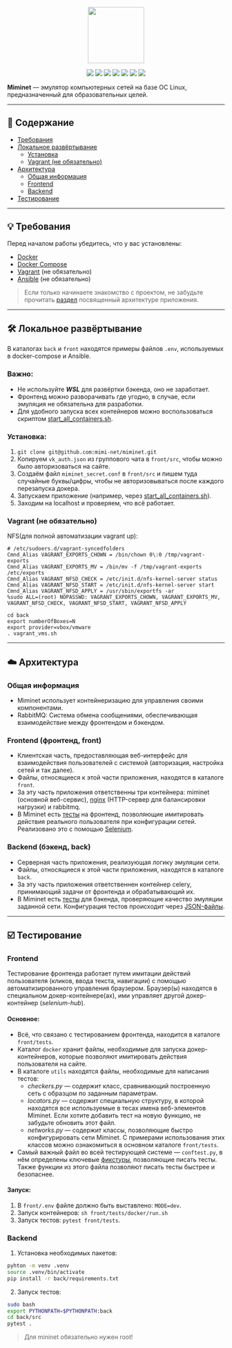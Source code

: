 <p align="center">
    <img src="https://github.com/user-attachments/assets/72e7216b-53d4-4ff3-8857-d98f0f69b238"
        height="130">
</p>

<p align="center">
    <a href="https://github.com/mimi-net/miminet/actions" alt="Miminet Github Actions">
    <img src="https://github.com/mimi-net/miminet/actions/workflows/full_test.yml/badge.svg" /></a>
    <a href="https://github.com/mimi-net/miminet/actions" alt="Miminet Github Actions">
    <img src="https://github.com/mimi-net/miminet/actions/workflows/back_test.yml/badge.svg" /></a>
    <a href="https://en.wikipedia.org/wiki/Linux" alt="OS Linux">
    <img src="https://img.shields.io/badge/OS-linux-0078D4" /></a>
    <a href="https://opensource.org/licenses/Apache" alt="License">
    <img src="https://img.shields.io/badge/License-Apache-yellow.svg" /></a>
    <a href="https://github.com/mimi-net/miminet/commits/main/" alt="Last Commit">
    <img src="https://img.shields.io/github/last-commit/mimi-net/miminet" /></a>
    <a href="https://github.com/mimi-net/miminet/commits/main/" alt="GitHub commit activity">
    <img src="https://img.shields.io/github/commit-activity/m/mimi-net/miminet" /></a>
    <a href="https://miminet.ru/" alt="Site">
    <img src="https://img.shields.io/website?url=https%3A%2F%2Fmiminet.ru%2F" /></a>
</p>

**Miminet** — эмулятор компьютерных сетей на базе ОС Linux, предназначенный для образовательных целей.

---

## 📖 Содержание

- [Требования](#requirements)
- [Локальное развёртывание](#deployment)
  - [Установка](#installation)
  - [Vagrant (не обязательно)](#vagrant)
- [Архитектура](#arch)
  - [Общая информация](#arch-info)
  - [Frontend](#frontend)
  - [Backend](#backend)
- [Тестирование](#testing)

---


## 💡 <a name="requirements"></a>Требования

Перед началом работы убедитесь, что у вас установлены:
- [Docker](https://www.docker.com/get-started/)
- [Docker Compose](https://docs.docker.com/compose/install/)
- [Vagrant](https://www.vagrantup.com/) (не обязательно)
- [Ansible](https://docs.ansible.com/ansible/latest/installation_guide/index.html) (не обязательно)

> Если только начинаете знакомство с проектом, не забудьте прочитать [раздел](#arch) посвященный архитектуре приложения.
---

## 🛠️ <a name="deployment"></a>Локальное развёртывание

В каталогах `back` и `front` находятся примеры файлов `.env`, используемых в docker-compose и Ansible.

### Важно: 
- Не используйте ***WSL*** для развёртки бэкенда, оно не заработает.
- Фронтенд можно разворачивать где угодно, в случае, если эмуляция не обязательна для разработки.
- Для удобного запуска всех контейнеров можно воспользоваться скриптом [start_all_containers.sh](./start_all_containers.sh).

### <a name="installation"></a>Установка:
1. ```git clone git@github.com:mimi-net/miminet.git```
2. Копируем ```vk_auth.json``` из группового чата в ```front/src```, чтобы можно было авторизоваться на сайте.
3. Создаём файл ```miminet_secret.conf``` в ```front/src``` и пишем туда случайные буквы/цифры, чтобы не авторизовываться после каждого перезапуска докера.
4. Запускаем приложение (например, через [start_all_containers.sh](./start_all_containers.sh)).
5. Заходим на localhost и проверяем, что всё работает.

### <a name="vagrant"></a>Vagrant (не обязательно)
NFS(для полной автоматизации vagrant up):
```
# /etc/sudoers.d/vagrant-syncedfolders
Cmnd_Alias VAGRANT_EXPORTS_CHOWN = /bin/chown 0\:0 /tmp/vagrant-exports
Cmnd_Alias VAGRANT_EXPORTS_MV = /bin/mv -f /tmp/vagrant-exports /etc/exports
Cmnd_Alias VAGRANT_NFSD_CHECK = /etc/init.d/nfs-kernel-server status
Cmnd_Alias VAGRANT_NFSD_START = /etc/init.d/nfs-kernel-server start
Cmnd_Alias VAGRANT_NFSD_APPLY = /usr/sbin/exportfs -ar
%sudo ALL=(root) NOPASSWD: VAGRANT_EXPORTS_CHOWN, VAGRANT_EXPORTS_MV, VAGRANT_NFSD_CHECK, VAGRANT_NFSD_START, VAGRANT_NFSD_APPLY
```

```
cd back
export numberOfBoxes=N
export provider=vbox/vmware
. vagrant_vms.sh
```
---

## ☁️ <a name="arch">Архитектура</a>

### <a name="arch-info"></a>Общая информация
- Miminet использует контейнеризацию для управления своими компонентами.
- RabbitMQ: Система обмена сообщениями, обеспечивающая взаимодействие между фронтендом и бэкендом.

### <a name="frontend"></a> Frontend (фронтенд, front)
- Клиентская часть, предоставляющая веб-интерфейс для взаимодействия пользователей с системой (авторизация, настройка сетей и так далее).
- Файлы, относящиеся к этой части приложения, находятся в каталоге ```front```.
- За эту часть приложения ответственны три контейнера: miminet (основной веб-сервис), [nginx](https://nginx.org/ru/) (HTTP-сервер для балансировки нагрузки) и rabbitmq.
- В Miminet есть [тесты](https://github.com/mimi-net/miminet/tree/main/front/tests) на фронтенд, позволяющие имитировать действия реального пользователя при конфигурации сетей. Реализовано это с помощью [Selenium](https://www.selenium.dev/).

### <a name="backend"></a> Backend (бэкенд, back) 

- Серверная часть приложения, реализующая логику эмуляции сети.
- Файлы, относящиеся к этой части приложения, находятся в каталоге ```back```.
- За эту часть приложения ответственнен контейнер celery, принимающий задачи от фронтенда и обрабатывающий их.
- В Miminet есть [тесты](https://github.com/mimi-net/miminet/blob/main/back/src/test_miminet_example_works.py) для бэкенда, проверяющие качество эмуляции заданной сети. Конфигурация тестов происходит через [JSON-файлы](https://github.com/mimi-net/miminet/tree/main/back/src/test_json).
  
---

## ☑️ <a name="testing"></a> Тестирование

### Frontend
Тестирование фронтенда работает путем имитации действий пользователя (кликов, ввода текста, навигации) с помощью автоматизированного управления браузером. Браузер(ы) находятся в специальном докер-контейнере(ах), ими управляет другой докер-контейнер (*selenium-hub*).

#### Основное:
- Всё, что связано с тестированием фронтенда, находится в каталоге ```front/tests```.
- Каталог ```docker``` хранит файлы, необходимые для запуска докер-контейнеров, которые позволяют имитировать действия пользователя на сайте.
- В каталоге ```utils``` находятся файлы, необходимые для написания тестов:
    - *checkers.py* — содержит класс, сравнивающий построенную сеть с образцом по заданным параметрам.
    - *locators.py* — содержит специальную структуру, в которой находятся все используемые в тесах имена веб-элементов Miminet. Если хотите добавить тест на новую функцию, не забудьте обновить этот файл.
    - *networks.py* — содержит классы, позволяющие быстро конфигурировать сети Miminet. С примерами использования этих классов можно ознакомиться в основном каталоге ```front/tests```.
- Самый важный файл во всей тестирующей системе — ```conftest.py```, в нём определены ключевые [фикстуры](https://docs.pytest.org/en/stable/explanation/fixtures.html), позволяющие писать тесты. Также функции из этого файла позволяют писать тесты быстрее и безопаснее.

#### Запуск:
1. В ```front/.env``` файле должно быть выставлено: ```MODE=dev```.
2. Запуск контейнеров: ```sh front/tests/docker/run.sh```
3. Запуск тестов: ```pytest front/tests```.

### Backend
1. Установка необходимых пакетов:
```bash
pyhton -m venv .venv
source .venv/bin/activate
pip install -r back/requirements.txt
```
2. Запуск тестов:
```bash
sudo bash
export PYTHONPATH=$PYTHONPATH:back
cd back/src
pytest .
```
> Для mininet обязательно нужен root!

